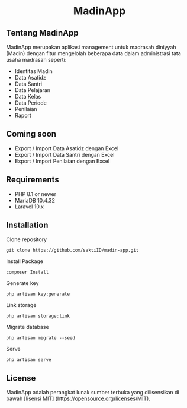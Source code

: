 <h1 align="center">MadinApp</h1>

## Tentang MadinApp

MadinApp merupakan aplikasi management untuk madrasah diniyyah (Madin) dengan fitur mengelolah beberapa data dalam administrasi tata usaha madrasah seperti:

-   Identitas Madin
-   Data Asatidz
-   Data Santri
-   Data Pelajaran
-   Data Kelas
-   Data Periode
-   Penilaian
-   Raport

## Coming soon

-   Export / Import Data Asatidz dengan Excel
-   Export / Import Data Santri dengan Excel
-   Export / Import Penilaian dengan Excel

## Requirements

-   PHP 8.1 or newer
-   MariaDB 10.4.32
-   Laravel 10.x

## Installation

Clone repository

```
git clone https://github.com/saktiID/madin-app.git
```

Install Package

```
composer Install
```

Generate key

```
php artisan key:generate
```

Link storage

```
php artisan storage:link
```

Migrate database

```
php artisan migrate --seed
```

Serve

```
php artisan serve
```

## License

MadinApp adalah perangkat lunak sumber terbuka yang dilisensikan di bawah [lisensi MIT] (https://opensource.org/licenses/MIT).
